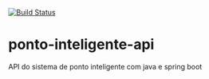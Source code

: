 [![Build Status](https://travis-ci.org/cassiane/ponto-inteligente-api.svg?branch=master)](https://travis-ci.org/cassiane/ponto-inteligente-api)
# ponto-inteligente-api
API do sistema de ponto inteligente com java e spring boot
